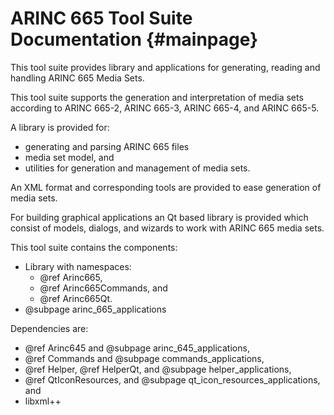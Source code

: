# ARINC 665 Tool Suite Documentation {#mainpage}

This tool suite provides library and applications for generating, reading and 
handling ARINC 665 Media Sets.

This tool suite supports the generation and interpretation of media sets
according to ARINC 665-2, ARINC 665-3, ARINC 665-4, and ARINC 665-5.

A library is provided for:
- generating and parsing ARINC 665 files
- media set model, and
- utilities for generation and management of media sets.

An XML format and corresponding tools are provided to ease generation of media
sets.

For building graphical applications an Qt based library is provided which
consist of models, dialogs, and wizards to work with ARINC 665 media sets.

This tool suite contains the components:
 - Library with namespaces:
   - @ref Arinc665,
   - @ref Arinc665Commands, and 
   - @ref Arinc665Qt.
 - @subpage arinc_665_applications

Dependencies are:
 - @ref Arinc645 and @subpage arinc_645_applications,
 - @ref Commands and @subpage commands_applications,
 - @ref Helper, @ref HelperQt, and @subpage helper_applications,
 - @ref QtIconResources, and @subpage qt_icon_resources_applications, and
 - libxml++
